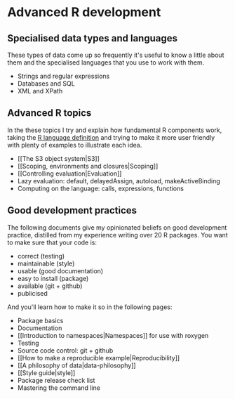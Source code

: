 # Advanced R development

## Specialised data types and languages

These types of data come up so frequently it's useful to know a little about them and the specialised languages that you use to work with them.

  * Strings and regular expressions
  * Databases and SQL
  * XML and XPath

## Advanced R topics

In the these topics I try and explain how fundamental R components work, taking the [R language definition][lang-def] and trying to make it more user friendly with plenty of examples to illustrate each idea.

  * [[The S3 object system|S3]]
  * [[Scoping, environments and closures|Scoping]]
  * [[Controlling evaluation|Evaluation]]
  * Lazy evaluation: default, delayedAssign, autoload, makeActiveBinding
  * Computing on the language: calls, expressions, functions

## Good development practices

The following documents give my opinionated beliefs on good development practice, distilled from my experience writing over 20 R packages.  You want to make sure that your code is:

  * correct (testing)
  * maintainable (style)
  * usable (good documentation)
  * easy to install (package)
  * available (git + github)
  * publicised

And you'll learn how to make it so in the following pages:

  * Package basics
  * Documentation
  * [[Introduction to namespaces|Namespaces]] for use with roxygen
  * Testing
  * Source code control: git + github
  * [[How to make a reproducible example|Reproducibility]]
  * [[A philosophy of data|data-philosophy]]
  * [[Style guide|style]]
  * Package release check list
  * Mastering the command line

  [lang-def]:http://cran.r-project.org/doc/manuals/R-lang.html
  